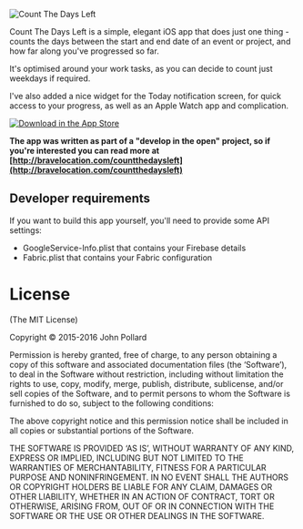 ![Count The Days Left](http://bravelocation.com/images/logos/countthedaysleft.jpg)

Count The Days Left is a simple, elegant iOS app that does just one thing - counts the days between the start and 
    end date of an event or project, and how far along you've progressed so far.

It's optimised around your work tasks, as you can decide to count just weekdays if required.

I've also added a nice widget for the Today notification screen, for quick access to your progress, as well as an Apple Watch app and complication.

[![Download in the App Store](http://bravelocation.com/assets/Download_on_the_App_Store_Badge_US-UK_135x40.svg)](https://itunes.apple.com/app/id966499832?mt=8)
    
**The app was written as part of a &quot;develop in the open&quot; project, so if you're interested you can read more at [http://bravelocation.com/countthedaysleft](http://bravelocation.com/countthedaysleft)**

## Developer requirements ##

If you want to build this app yourself, you'll need to provide some API settings:

- GoogleService-Info.plist that contains your Firebase details
- Fabric.plist that contains your Fabric configuration


# License #

(The MIT License)

Copyright © 2015-2016 John Pollard

Permission is hereby granted, free of charge, to any person obtaining a copy of this software and associated documentation files (the ‘Software’), to deal in the Software without restriction, including without limitation the rights to use, copy, modify, merge, publish, distribute, sublicense, and/or sell copies of the Software, and to permit persons to whom the Software is furnished to do so, subject to the following conditions:

The above copyright notice and this permission notice shall be included in all copies or substantial portions of the Software.

THE SOFTWARE IS PROVIDED ‘AS IS’, WITHOUT WARRANTY OF ANY KIND, EXPRESS OR IMPLIED, INCLUDING BUT NOT LIMITED TO THE WARRANTIES OF MERCHANTABILITY, FITNESS FOR A PARTICULAR PURPOSE AND NONINFRINGEMENT. IN NO EVENT SHALL THE AUTHORS OR COPYRIGHT HOLDERS BE LIABLE FOR ANY CLAIM, DAMAGES OR OTHER LIABILITY, WHETHER IN AN ACTION OF CONTRACT, TORT OR OTHERWISE, ARISING FROM, OUT OF OR IN CONNECTION WITH THE SOFTWARE OR THE USE OR OTHER DEALINGS IN THE SOFTWARE.

